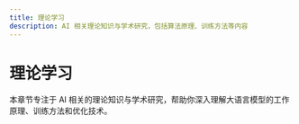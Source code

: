 ```yaml
---
title: 理论学习
description: AI 相关理论知识与学术研究，包括算法原理、训练方法等内容
---
```


# 理论学习

本章节专注于 AI 相关的理论知识与学术研究，帮助你深入理解大语言模型的工作原理、训练方法和优化技术。
